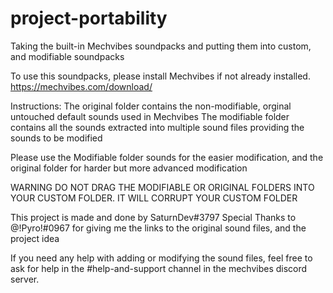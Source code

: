 # project-portability
Taking the built-in Mechvibes soundpacks and putting them into custom, and modifiable soundpacks


To use this soundpacks, please install Mechvibes if not already installed.
https://mechvibes.com/download/

Instructions:
The original folder contains the non-modifiable, orginal untouched default sounds used in Mechvibes
The modifiable folder contains all the sounds extracted into multiple sound files providing the sounds to be modified

Please use the Modifiable folder sounds for the easier modification, and the original folder for harder but more advanced modification




WARNING
DO NOT DRAG THE MODIFIABLE OR ORIGINAL FOLDERS INTO YOUR CUSTOM FOLDER. IT WILL CORRUPT YOUR CUSTOM FOLDER




This project is made and done by SaturnDev#3797 
Special Thanks to @!Pyro!#0967 for giving me the links to the original sound files, and the project idea


If you need any help with adding or modifying the sound files, feel free to ask for help in the #help-and-support channel
in the mechvibes discord server.
